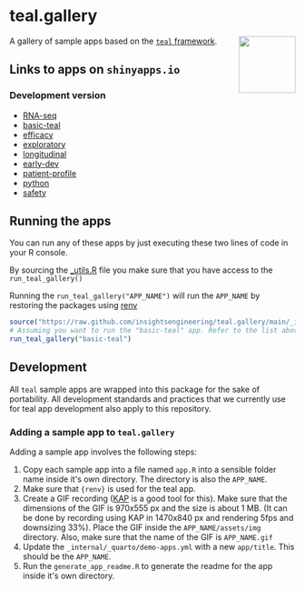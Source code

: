 # teal.gallery

<img align="right" width="100" height="100" src="https://raw.githubusercontent.com/insightsengineering/hex-stickers/main/thumbs/teal.png">

A gallery of sample apps based on the [`teal` framework](https://github.com/insightsengineering/teal).

## Links to apps on `shinyapps.io`

### Development version

- [RNA-seq](https://genentech.shinyapps.io/NEST_RNA-seq_main/)
- [basic-teal](https://genentech.shinyapps.io/NEST_basic-teal_main/)
- [efficacy](https://genentech.shinyapps.io/NEST_efficacy_main/)
- [exploratory](https://genentech.shinyapps.io/NEST_exploratory_main/)
- [longitudinal](https://genentech.shinyapps.io/NEST_longitudinal_main/)
- [early-dev](https://genentech.shinyapps.io/NEST_early-dev_main/)
- [patient-profile](https://genentech.shinyapps.io/NEST_patient-profile_main/)
- [python](https://genentech.shinyapps.io/NEST_python_main/)
- [safety](https://genentech.shinyapps.io/NEST_safety_main/)

## Running the apps

You can run any of these apps by just executing these two lines of code in your R console.

By sourcing the [\_utils.R](https://github.com/insightsengineering/teal.gallery/blob/main/_utils.R) file you make sure that you have access to the `run_teal_gallery()`

Running the `run_teal_gallery("APP_NAME")` will run the `APP_NAME` by restoring the packages using [renv](https://rstudio.github.io/renv/)

```R
source("https://raw.github.com/insightsengineering/teal.gallery/main/_internal/utils/sourceme.R")
# Assuming you want to run the "basic-teal" app. Refer to the list above to know which apps are possible
run_teal_gallery("basic-teal")
```

## Development

All `teal` sample apps are wrapped into this package for the sake of portability. All development standards and practices that we currently use for teal app development also apply to this repository.

### Adding a sample app to `teal.gallery`

Adding a sample app involves the following steps:

1. Copy each sample app into a file named `app.R` into a sensible folder name inside it's own directory. The directory is also the `APP_NAME`.
2. Make sure that `{renv}` is used for the teal app.
3. Create a GIF recording ([KAP](https://getkap.co/) is a good tool for this). Make sure that the dimensions of the GIF is 970x555 px and the size is about 1 MB. (It can be done by recording using KAP in 1470x840 px and rendering 5fps and downsizing 33%). Place the GIF inside the `APP_NAME/assets/img` directory. Also, make sure that the name of the GIF is `APP_NAME.gif`
4. Update the `_internal/_quarto/demo-apps.yml` with a new `app/title`. This should be the `APP_NAME`.
5. Run the `generate_app_readme.R` to generate the readme for the app inside it's own directory.
